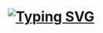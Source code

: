 <h1 align="center">
<a href="https://git.io/typing-svg"><img src="https://readme-typing-svg.demolab.com?font=Fira+Code&weight=600&pause=1000&color=26619C&background=FFFFFF00&width=300&lines=👋+Hi!+I'm+Hodji" alt="Typing SVG" /></a>
</h1>
